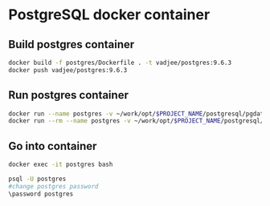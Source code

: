 PostgreSQL docker container
=====

Build postgres container
-----
```sh
docker build -f postgres/Dockerfile . -t vadjee/postgres:9.6.3
docker push vadjee/postgres:9.6.3
```

Run postgres container
-----
```sh
docker run --name postgres -v ~/work/opt/$PROJECT_NAME/postgresql/pgdata:/var/lib/postgresql/data -v ~/work/opt/$PROJECT_NAME/postgresql/tmp:/tmp -p 8432:5432 -d vadjee/postgres
docker run --rm --name postgres -v ~/work/opt/$PROJECT_NAME/postgresql/pgdata:/var/lib/postgresql/data -v ~/work/opt/$PROJECT_NAME/postgresql/tmp:/tmp -p 8432:5432 -d vadjee/postgres
```

Go into container
-----
```sh
docker exec -it postgres bash

psql -U postgres
#change postgres password 
\password postgres
```



